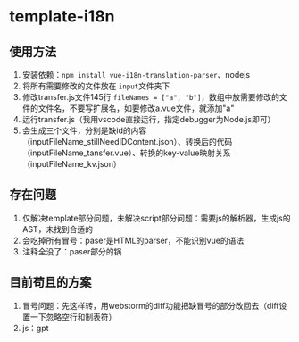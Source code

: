 # template-i18n

## 使用方法

1. 安装依赖：`npm install vue-i18n-translation-parser`、nodejs
2. 将所有需要修改的文件放在 `input`文件夹下
3. 修改transfer.js文件145行 `fileNames = ["a", "b"]`，数组中放需要修改的文件的文件名，不要写扩展名，如要修改a.vue文件，就添加"a"
4. 运行transfer.js（我用vscode直接运行，指定debugger为Node.js即可）
5. 会生成三个文件，分别是缺id的内容（inputFileName_stillNeedIDContent.json）、转换后的代码（inputFileName_tansfer.vue）、转换的key-value映射关系（inputFileName_kv.json）

## 存在问题

1. 仅解决template部分问题，未解决script部分问题：需要js的解析器，生成js的AST，未找到合适的
2. 会吃掉所有冒号：paser是HTML的parser，不能识别vue的语法
3. 注释全没了：paser部分的锅

## 目前苟且的方案

1. 冒号问题：先这样转，用webstorm的diff功能把缺冒号的部分改回去（diff设置一下忽略空行和制表符）
2. js：gpt
